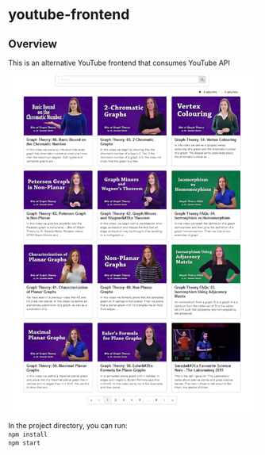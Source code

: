 # youtube-frontend
## Overview
This is an alternative YouTube frontend that consumes YouTube API

![img.png](img.png)

In the project directory, you can run:  
`npm install`  
`npm start`
